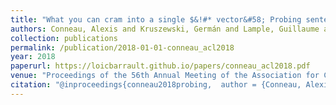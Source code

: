 ```yaml
---
title: "What you can cram into a single $&!#* vector&#58; Probing sentence embeddings for linguistic properties"
authors: Conneau, Alexis and Kruszewski, Germán and Lample, Guillaume and Barrault, Loïc and Baroni, Marco
collection: publications
permalink: /publication/2018-01-01-conneau_acl2018
year: 2018
paperurl: https://loicbarrault.github.io/papers/conneau_acl2018.pdf
venue: "Proceedings of the 56th Annual Meeting of the Association for Computational Linguistics (Volume 1. Long Papers)"
citation: "@inproceedings{conneau2018probing,  author = {Conneau, Alexis and Kruszewski, Germán and Lample, Guillaume and Barrault, Loïc and Baroni, Marco},  booktitle = {Proceedings of the 56th Annual Meeting of the Association for Computational Linguistics (Volume 1. Long Papers)},  category = {ACTI},  location = {Melbourne, Australia},  pages = {2126--2136},  publisher = {Association for Computational Linguistics},  title = {What you can cram into a single $&!#* vector&#58; Probing sentence embeddings for linguistic properties},  url = {https://loicbarrault.github.io/papers/conneau_acl2018.pdf},  year = {2018} }  "
---
```

